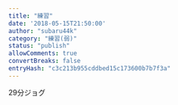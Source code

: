 ```yaml
---
title: "練習"
date: '2018-05-15T21:50:00'
author: "subaru44k"
category: "練習(弱)"
status: "publish"
allowComments: true
convertBreaks: false
entryHash: "c3c213b955cddbed15c173600b7b7f3a"
---
```

29分ジョグ
